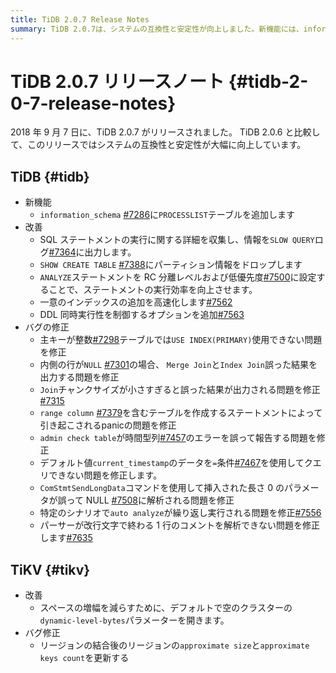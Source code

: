```yaml
---
title: TiDB 2.0.7 Release Notes
summary: TiDB 2.0.7は、システムの互換性と安定性が向上しました。新機能には、information_schemaにPROCESSLISTテーブルが追加され、改善にはSQLステートメントの実行詳細がSLOW QUERYログに出力されるなどがあります。バグ修正も多数行われています。TiKVでは、空のクラスターのdynamic-level-bytesパラメーターが開かれ、リージョンの結合後のapproximate sizeとapproximate keys countが更新されます。
---
```


# TiDB 2.0.7 リリースノート {#tidb-2-0-7-release-notes}

2018 年 9 月 7 日に、TiDB 2.0.7 がリリースされました。 TiDB 2.0.6 と比較して、このリリースではシステムの互換性と安定性が大幅に向上しています。

## TiDB {#tidb}

-   新機能
    -   `information_schema` [#7286](https://github.com/pingcap/tidb/pull/7286)に`PROCESSLIST`テーブルを追加します
-   改善
    -   SQL ステートメントの実行に関する詳細を収集し、情報を`SLOW QUERY`ログ[#7364](https://github.com/pingcap/tidb/pull/7364)に出力します。
    -   `SHOW CREATE TABLE` [#7388](https://github.com/pingcap/tidb/pull/7388)にパーティション情報をドロップします
    -   `ANALYZE`ステートメントを RC 分離レベルおよび低優先度[#7500](https://github.com/pingcap/tidb/pull/7500)に設定することで、ステートメントの実行効率を向上させます。
    -   一意のインデックスの追加を高速化します[#7562](https://github.com/pingcap/tidb/pull/7562)
    -   DDL 同時実行性を制御するオプションを追加[#7563](https://github.com/pingcap/tidb/pull/7563)
-   バグの修正
    -   主キーが整数[#7298](https://github.com/pingcap/tidb/pull/7298)テーブルでは`USE INDEX(PRIMARY)`使用できない問題を修正
    -   内側の行が`NULL` [#7301](https://github.com/pingcap/tidb/pull/7301)の場合、 `Merge Join`と`Index Join`誤った結果を出力する問題を修正
    -   `Join`チャンクサイズが小さすぎると誤った結果が出力される問題を修正[#7315](https://github.com/pingcap/tidb/pull/7315)
    -   `range column` [#7379](https://github.com/pingcap/tidb/pull/7379)を含むテーブルを作成するステートメントによって引き起こされるpanicの問題を修正
    -   `admin check table`が時間型列[#7457](https://github.com/pingcap/tidb/pull/7457)のエラーを誤って報告する問題を修正
    -   デフォルト値`current_timestamp`のデータを`=`条件[#7467](https://github.com/pingcap/tidb/pull/7467)を使用してクエリできない問題を修正します。
    -   `ComStmtSendLongData`コマンドを使用して挿入された長さ 0 のパラメータが誤って NULL [#7508](https://github.com/pingcap/tidb/pull/7508)に解析される問題を修正
    -   特定のシナリオで`auto analyze`が繰り返し実行される問題を修正[#7556](https://github.com/pingcap/tidb/pull/7556)
    -   パーサーが改行文字で終わる 1 行のコメントを解析できない問題を修正します[#7635](https://github.com/pingcap/tidb/pull/7635)

## TiKV {#tikv}

-   改善
    -   スペースの増幅を減らすために、デフォルトで空のクラスターの`dynamic-level-bytes`パラメーターを開きます。
-   バグ修正
    -   リージョンの結合後のリージョンの`approximate size`と`approximate keys count`を更新する
